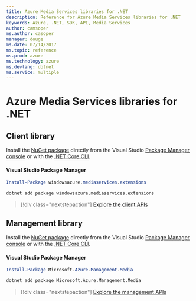 ```yaml
---
title: Azure Media Services libraries for .NET
description: Reference for Azure Media Services libraries for .NET
keywords: Azure, .NET, SDK, API, Media Services
author: camsoper
ms.author: casoper
manager: douge
ms.date: 07/14/2017
ms.topic: reference
ms.prod: azure
ms.technology: azure
ms.devlang: dotnet
ms.service: multiple
---
```


# Azure Media Services libraries for .NET

## Client library

Install the [NuGet package](https://www.nuget.org/packages/windowsazure.mediaservices.extensions) directly from the Visual Studio [Package Manager console][PackageManager] or with the [.NET Core CLI][DotNetCLI].

#### Visual Studio Package Manager

```powershell
Install-Package windowsazure.mediaservices.extensions
```

```bash
dotnet add package windowsazure.mediaservices.extensions
```

> [!div class="nextstepaction"]
> [Explore the client APIs](/dotnet/api/overview/azure/mediaservices/client)


## Management library

Install the [NuGet package](https://www.nuget.org/packages/Microsoft.Azure.Management.Media) directly from the Visual Studio [Package Manager console][PackageManager] or with the [.NET Core CLI][DotNetCLI].

#### Visual Studio Package Manager

```powershell
Install-Package Microsoft.Azure.Management.Media
```

```bash
dotnet add package Microsoft.Azure.Management.Media
```

> [!div class="nextstepaction"]
> [Explore the management APIs](/dotnet/api/overview/azure/mediaservices/management)



[PackageManager]: https://docs.microsoft.com/nuget/tools/package-manager-console
[DotNetCLI]: https://docs.microsoft.com/en-us/dotnet/core/tools/dotnet-add-package
